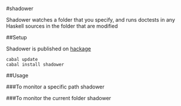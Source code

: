 #shadower

Shadower watches a folder that you specify, and runs doctests in any Haskell sources in the folder that are modified


##Setup

Shadower is published on [hackage](http://hackage.haskell.org/package/shadower-0.1.0.2)

    cabal update
    cabal install shadower

##Usage  

###To monitor a specific path
    shadower <path to monitor> 

###To monitor the current folder
    shadower
